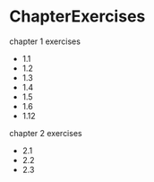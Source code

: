 # ChapterExercises
chapter 1 exercises 
- 1.1
- 1.2
- 1.3
- 1.4 
- 1.5
- 1.6
- 1.12

chapter 2 exercises
- 2.1
- 2.2
- 2.3
